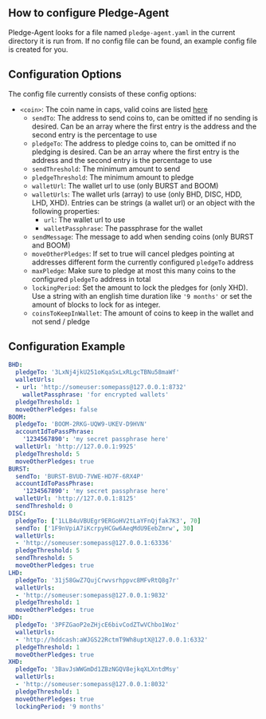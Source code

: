 ## How to configure Pledge-Agent

Pledge-Agent looks for a file named `pledge-agent.yaml` in the current directory it is run from.
If no config file can be found, an example config file is created for you.

## Configuration Options

The config file currently consists of these config options:

- `<coin>`: The coin name in caps, valid coins are listed [here](supported-coins.md)
    - `sendTo`: The address to send coins to, can be omitted if no sending is desired. Can be an array where the first entry is the address and the second entry is the percentage to use
    - `pledgeTo`: The address to pledge coins to, can be omitted if no pledging is desired. Can be an array where the first entry is the address and the second entry is the percentage to use
    - `sendThreshold`: The minimum amount to send
    - `pledgeThreshold`: The minimum amount to pledge
    - `walletUrl`: The wallet url to use (only BURST and BOOM)
    - `walletUrls`: The wallet urls (array) to use (only BHD, DISC, HDD, LHD, XHD). Entries can be strings (a wallet url) or an object with the following properties:
        - `url`: The wallet url to use
        - `walletPassphrase`: The passphrase for the wallet
    - `sendMessage`: The message to add when sending coins (only BURST and BOOM)
    - `moveOtherPledges`: If set to true will cancel pledges pointing at addresses different form the currently configured `pledgeTo` address
    - `maxPledge`: Make sure to pledge at most this many coins to the configured `pledgeTo` address in total
    - `lockingPeriod`: Set the amount to lock the pledges for (only XHD). Use a string with an english time duration like `'9 months'` or set the amount of blocks to lock for as integer.
    - `coinsToKeepInWallet`: The amount of coins to keep in the wallet and not send / pledge

## Configuration Example

```yaml
BHD:
  pledgeTo: '3LxNj4jkU251oKqaSxLxRLgcTBNu58maWf'
  walletUrls:
  - url: 'http://someuser:somepass@127.0.0.1:8732'
    walletPassphrase: 'for encrypted wallets'
  pledgeThreshold: 1
  moveOtherPledges: false
BOOM:
  pledgeTo: 'BOOM-2RKG-UQW9-UKEV-D9HVN'
  accountIdToPassPhrase:
    '1234567890': 'my secret passphrase here'
  walletUrl: 'http://127.0.0.1:9925'
  pledgeThreshold: 5
  moveOtherPledges: true
BURST:
  sendTo: 'BURST-BVUD-7VWE-HD7F-6RX4P'
  accountIdToPassPhrase:
    '1234567890': 'my secret passphrase here'
  walletUrl: 'http://127.0.0.1:8125'
  sendThreshold: 0
DISC:
  pledgeTo: ['1LLB4uVBUEgr9ERGoHV2tLaYFnQjfak7K3', 70]
  sendTo: ['1F9nVpiA7iKcrpyHCGw6AeqMdU9EebZmrw', 30]
  walletUrls:
  - 'http://someuser:somepass@127.0.0.1:63336'
  pledgeThreshold: 5
  sendThreshold: 5
  moveOtherPledges: true
LHD:
  pledgeTo: '31j58GwZ7QujCrwvsrhppvc8MFvRtQ8g7r'
  walletUrls:
  - 'http://someuser:somepass@127.0.0.1:9832'
  pledgeThreshold: 1
  moveOtherPledges: true
HDD:
  pledgeTo: '3PFZGaoP2eZHjcE6bivCodZTwVChbo1Woz'
  walletUrls:
  - 'http://hddcash:aWJGS22RctmT9Wh8uptX@127.0.0.1:6332'
  pledgeThreshold: 1
  moveOtherPledges: true
XHD:
  pledgeTo: '3BavJsWWGmDd1ZBzNGQV8ejkqXLXntdMsy'
  walletUrls:
  - 'http://someuser:somepass@127.0.0.1:8032'
  pledgeThreshold: 1
  moveOtherPledges: true
  lockingPeriod: '9 months'
```
